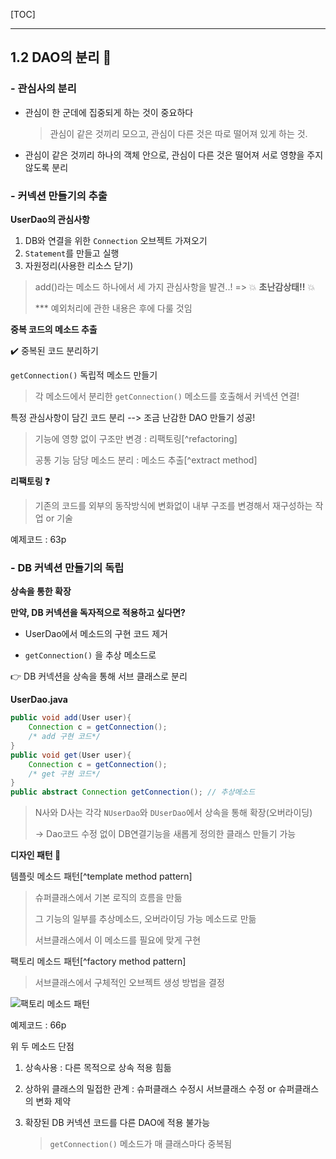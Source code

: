 [TOC]

---

## 1.2 DAO의 분리 :memo:

### - 관심사의 분리

- 관심이 한 군데에 집중되게 하는 것이 중요하다

  > 관심이 같은 것끼리 모으고, 관심이 다른 것은 따로 떨어져 있게 하는 것.

- 관심이 같은 것끼리 하나의 객체 안으로, 관심이 다른 것은 떨어져 서로 영향을 주지 않도록 분리



### - 커넥션 만들기의 추출

**UserDao의 관심사항**

1. DB와 연결을 위한 `Connection` 오브젝트 가져오기
2. `Statement`를 만들고 실행
3. 자원정리(사용한 리소스 닫기)

> add()라는 메소드 하나에서 세 가지 관심사항을 발견..! => :boom: **초난감상태!!** :boom:
>
> *** 예외처리에 관한 내용은 후에 다룰 것임



**중복 코드의 메소드 추출**

:heavy_check_mark: 중복된 코드 분리하기

`getConnection()`  독립적 메소드 만들기

> 각 메소드에서 분리한 `getConnection()` 메소드를 호출해서 커넥션 연결!

특정 관심사항이 담긴 코드 분리 --> 조금 난감한 DAO 만들기 성공!

> 기능에 영향 없이 구조만 변경 : 리팩토링[^refactoring]
>
> 공통 기능 담당 메소드 분리 : 메소드 추출[^extract method]

**리팩토링 :question:**

> 기존의 코드를 외부의 동작방식에 변화없이 내부 구조를 변경해서 재구성하는 작업 or 기술

예제코드 : 63p



### - DB 커넥션 만들기의 독립

**상속을 통한 확장**

**만약, DB 커넥션을 독자적으로 적용하고 싶다면?**

- UserDao에서 메소드의 구현 코드 제거

- `getConnection()` 을 추상 메소드로 

:point_right: DB 커넥션을 상속을 통해 서브 클래스로 분리

**UserDao.java**

```java
public void add(User user){
    Connection c = getConnection();
    /* add 구현 코드*/
}
public void get(User user){
    Connection c = getConnection();
    /* get 구현 코드*/
}
public abstract Connection getConnection(); // 추상메소드
```

> N사와 D사는 각각 `NUserDao`와 `DUserDao`에서 상속을 통해 확장(오버라이딩)
>
> -> Dao코드 수정 없이 DB연결기능을 새롭게 정의한 클래스 만들기 가능



**디자인 패턴 :closed_book:**

템플릿 메소드 패턴[^template method pattern]

> 슈퍼클래스에서 기본 로직의 흐름을 만듦
>
> 그 기능의 일부를 추상메소드, 오버라이딩 가능 메소드로 만듦
>
> 서브클래스에서 이 메소드를 필요에 맞게 구현

팩토리 메소드 패턴[^factory method pattern]

> 서브클래스에서 구체적인 오브젝트 생성 방법을 결정

![팩토리 메소드 패턴](https://dhsim86.github.io/static/assets/img/blog/web/2017-06-06-toby_spring_01_object_dependency/01.png)



예제코드 : 66p



위 두 메소드 단점

1. 상속사용 : 다른 목적으로 상속 적용 힘듦

2. 상하위 클래스의 밀접한 관계 : 슈퍼클래스 수정시 서브클래스 수정 or 슈퍼클래스의 변화 제약

3. 확장된 DB 커넥션 코드를 다른 DAO에 적용 불가능

   > `getConnection()` 메소드가 매 클래스마다 중복됨
